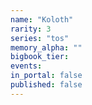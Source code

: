 ```yaml
---
name: "Koloth"
rarity: 3
series: "tos"
memory_alpha: ""
bigbook_tier:
events:
in_portal: false
published: false
---
```

